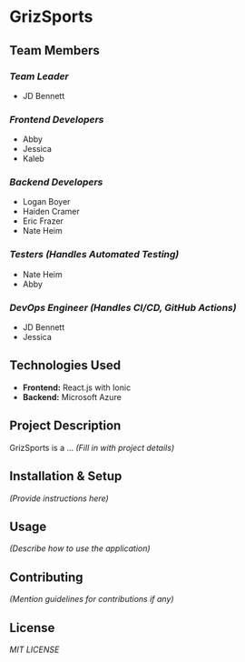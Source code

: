 # GrizSports

## Team Members

### ***Team Leader***
- JD Bennett

### ***Frontend Developers***
- Abby
- Jessica
- Kaleb

### ***Backend Developers***
- Logan Boyer
- Haiden Cramer
- Eric Frazer
- Nate Heim

### ***Testers (Handles Automated Testing)***
- Nate Heim
- Abby

### ***DevOps Engineer (Handles CI/CD, GitHub Actions)***
- JD Bennett
- Jessica

## Technologies Used

- **Frontend:** React.js with Ionic
- **Backend:** Microsoft Azure

## Project Description

GrizSports is a ... *(Fill in with project details)*

## Installation & Setup

*(Provide instructions here)*

## Usage

*(Describe how to use the application)*

## Contributing

*(Mention guidelines for contributions if any)*

## License

*MIT LICENSE*

